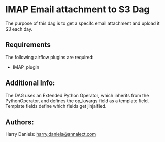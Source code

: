 
# IMAP Email attachment to S3 Dag

The purpose of this dag is to get a specifc email attachment and upload it S3 each day.

## Requirements

The following airflow plugins are required:
* IMAP_plugin

## Additional Info:
The DAG uses an Extended Python Operator, which inherits from the PythonOperator, and defines the op_kwargs field as a template field. Template fields define which fields get jinjaified.

## Authors:
Harry Daniels: harry.daniels@annalect.com


